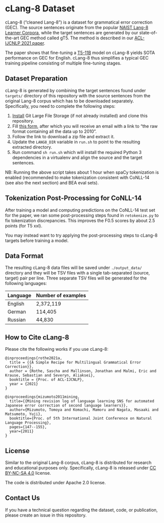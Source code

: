 # cLang-8 Dataset

cLang-8 (“cleaned Lang-8”) is a dataset for grammatical error correction (GEC).
The source sentences originate from the popular
[NAIST Lang-8 Learner Corpora](https://sites.google.com/site/naistlang8corpora/home),
while the target sentences are generated by our state-of-the-art GEC method
called gT5. The method is described in our [ACL-IJCNLP 2021 paper](https://arxiv.org/abs/2106.03830).

The paper shows that fine-tuning a
[T5-11B](https://github.com/google-research/text-to-text-transfer-transformer)
model on cLang-8 yields SOTA performance on GEC for English. cLang-8 thus
simplifies a typical GEC training pipeline consisting of multiple fine-tuning
stages.

## Dataset Preparation

cLang-8 is generated by combining the target sentences found under `targets/`
directory of this repository with the source sentences from the original Lang-8
corpus which has to be downloaded separately. Specifically, you need to complete
the following steps:

1.  [Install](https://git-lfs.github.com/) Git Large File Storage (if not
    already installed) and clone this repository.
2.  Fill
    [this form](https://docs.google.com/forms/d/17gZZsC_rnaACMXmPiab3kjqBEtRHPMz0UG9Dk-x_F0k/viewform?edit_requested=true),
    after which you will receive an email with a link to “the raw format
    containing all the data up to 2010”.
3.  Follow the link to download a zip file and extract it.
4.  Update the `LANG8_DIR` variable in `run.sh` to point to the resulting
    extracted directory.
5.  Run command `sh run.sh` which will install the required Python 3
    dependencies in a virtualenv and align the source and the target sentences.

NB: Running the above script takes about 1 hour when spaCy tokenization is
enabled (recommended to make tokenization consistent with CoNLL-14 (see also 
the next section) and BEA eval sets).

## Tokenization Post-Processing for CoNLL-14

After training a model and computing predictions on the CoNLL-14 test set for
the paper, we ran some post-processing steps found in `retokenize.py` to fix
tokenization discrepancies. This improves the F0.5 scores by about 2.5 points
(for T5 xxl).

You may instead want to try applying the post-processing steps to cLang-8
targets before training a model.

## Data Format

The resulting cLang-8 data files will be saved under `./output_data/` directory
and they will be TSV files with a single tab-separated (source, target) pair per
line. Three separate TSV files will be generated for the following languages:

Language | Number of examples
-------- | ------------------
English  | 2,372,119
German   | 114,405
Russian  | 44,830

## How to Cite cLang-8

Please cite the following works if you use cLang-8:

```
@inproceedings{rothe2021a,
  title = {{A Simple Recipe for Multilingual Grammatical Error Correction}},
  author = {Rothe, Sascha and Mallinson, Jonathan and Malmi, Eric and Krause, Sebastian and Severyn, Aliaksei},
  booktitle = {Proc. of ACL-IJCNLP},
  year = {2021}
}

@inproceedings{mizumoto2011mining,
  title={{Mining revision log of language learning SNS for automated Japanese error correction of second language learners}},
  author={Mizumoto, Tomoya and Komachi, Mamoru and Nagata, Masaaki and Matsumoto, Yuji},
  booktitle={Proc. of 5th International Joint Conference on Natural Language Processing},
  pages={147--155},
  year={2011}
}
```

## License

Similar to the original Lang-8 corpus, cLang-8 is distributed for research and
educational purposes only. Specifically, cLang-8 is released under
[CC BY-NC-SA 4.0](https://creativecommons.org/licenses/by-nc-sa/4.0/) license.

The code is distributed under Apache 2.0 license.

## Contact Us

If you have a technical question regarding the dataset, code, or publication,
please create an issue in this repository.
